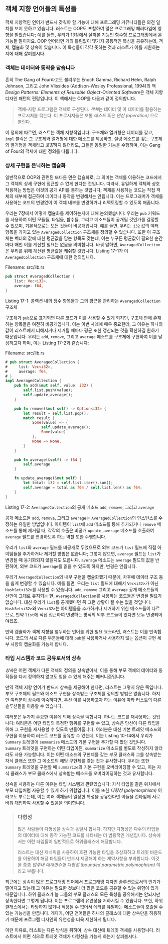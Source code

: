## 객체 지향 언어들의 특성들

객체 지향적인 언어가 반드시 갖춰야 할 기능에 대해 프로그래밍 커뮤니티들은
의견 일치를 보지 못하고 있습니다. 러스트는 OOP도 포함하여 많은
프로그래밍 패러다임에 영향을 받았습니다; 예를 들면, 우리가 13장에서
살펴본 기능인 함수형 프로그래밍에서 온 기능들 말이지요. OOP 언어라면
거의 틀림없이 몇가지 공통적인 특성을 공유하는데, 객체, 캡슐화 및 상속이
있습니다. 이 특성들이 각각 뜻하는 것과 러스트가 이를 지원하는지에
대해 살펴봅시다.

### 객체는 데이터와 동작을 담습니다

흔히 The Gang of Four라고도 불리우는 Enoch Gamma, Richard Helm, Ralph Johnson,
그리고 John Vlissides (Addison-Wesley Professional, 1994)의 책 *Design Patterns:
Elements of Reusable Object-Oriented Software*은 객체 지향 디자인 패턴의 편람입니다.
이 책에서는 OOP를 다음과 같이 정의합니다.

> 객체-지향 프로그램은 객체로 구성된다. *객체*는 데이터 및 이 데이터를
> 활용하는 프로시저를 묶는다. 이 프로시저들은 보통 *메소드* 혹은
> *연산 (operation)* 으로 불린다.

이 정의에 따르면, 러스트는 객체 지향적입니다: 구조체와 열거형은 데이터를 갖고,
`impl` 블럭은 그 구조체와 열거형에 대한 메소드를 제공하죠. 설령 메소드를 갖는
구조체와 열거형을 객체라고 *호칭*하지 않더라도, 그들은 동일한 기능을 수행하며,
이는 Gang of Four의 객체에 대한 정의를 따릅니다.

### 상세 구현을 은닉하는 캡슐화

일반적으로 OOP와 관련된 또다른 면은 캡슐화로, 그 의미는 객체를
이용하는 코드에서 그 객체의 상세 구현에 접근할 수 없게 한다는
것입니다. 따라서, 유일하게 객체와 상호작용하는 방법은 이것의
공개 API를 통하는 것입니다; 객체를 사용하는 코드는 직접 객체의
내부에 접근하여 데이터나 동작을 변경해서는 안됩니다. 이는 프로그래머가
객체를 사용하는 코드의 변경없이 이 객체 내부를 변경하거나 리팩토링할
수 있도록 해줍니다. 

우리는 7장에서 어떻게 캡슐화를 제어하는지에 대해 논의했습니다: 우리는 `pub`
키워드를 사용하여 어떤 모듈들, 타입들, 함수들, 그리고 메소드들이 공개될 것인가를
결정할 수 있으며, 기본적으로는 모든 것들이 비공개입니다. 예를 들면, 우리는 `i32`
값의 벡터 항목을 가지고 있는 `AveragedCollection` 구조체를 정의할 수
있습니다. 또한 이 구조체는 벡터의 값에 대한 평균값을 담는 항목도 갖는데,
이는 누구든 평균값이 필요한 순간마다 매번 이를 계산할 필요는 없음을 의미합니다.
바꿔 말하면, `AveragedCollection`은 우리를 위해 계산된 평균값을 캐쉬할
것입니다. Listing 17-1가 이 `AveragedCollection` 구조체에 대한
정의입니다.

<span class="filename">Filename: src/lib.rs</span>

```rust
pub struct AveragedCollection {
    list: Vec<i32>,
    average: f64,
}
```

<span class="caption">Listing 17-1: 콜렉션 내의 정수
항목들과 그의 평균을 관리하는 `AveragedCollection`
구조체</span>

구조체가 `pub`으로 표기되면 다른 코드가 이를 사용할 수 있게 되지만, 구조체 안에 존재하는
항목들은 여전히 비공개입니다. 이는 이번 사례에 매우 중요한데, 그 이유는 하나의 값이
리스트에서 더해지거나 제거될 때마다 평균 또한 갱신되는 것을 확신하길 원하기 때문입니다.
우리는 `add`, `remove`, 그리고 `average` 메소드를 구조체에 구현하여 이를 달성하고자
하며, 이는 Listing 17-2과 같습니다:

<span class="filename">Filename: src/lib.rs</span>

```rust
# pub struct AveragedCollection {
#     list: Vec<i32>,
#     average: f64,
# }
impl AveragedCollection {
    pub fn add(&mut self, value: i32) {
        self.list.push(value);
        self.update_average();
    }

    pub fn remove(&mut self) -> Option<i32> {
        let result = self.list.pop();
        match result {
            Some(value) => {
                self.update_average();
                Some(value)
            },
            None => None,
        }
    }

    pub fn average(&self) -> f64 {
        self.average
    }

    fn update_average(&mut self) {
        let total: i32 = self.list.iter().sum();
        self.average = total as f64 / self.list.len() as f64;
    }
}
```

<span class="caption">Listing 17-2: `AveragedCollection`의 공개 메소드 `add`,
`remove`, 그리고 `average`</span>

공개 메소드들 `add`, `remove`, 그리고 `average`는 `AveragedCollection`의
인스턴스를 수정하는 유일한 방법입니다. 아이템이 `list`에 `add` 메소드를 통해
추가되거나 `remove` 메소드를 통해 제거될 때, 각각의 호출은 비공개
`update_average` 메소드를 호출하여 `average` 필드를 변경하도록 하는
역할 또한 수행합니다.

우리가 `list`와 `average` 필드를 비공개로 두었으므로 외부 코드가
`list` 필드에 직접 아이템들을 추가하거나 제거할 방법은 없습니다;
그렇지 않으면, `average` 필드는 `list`가 변경될 때 동기화되지 않을지도
모릅니다. `average` 메소드는 `average` 필드의 값을 반환하여,
외부 코드가 `average`를 읽을 수 있도록 하지만, 변경은 안됩니다. 

우리가 `AveragedCollection`의 내부 구현을 캡슐화했기 때문에,
차후에 데이터 구조 등을 쉽게 변경할 수 있습니다. 예를 들면,
우리는 `list` 필드에 대해서 `Vec<i32>`가 아닌 `HashSet<i32>`를
사용할 수 있습니다. `add`, `remove` 그리고 `average` 공개 메소드들의
선언이 그대로 유지되는 한, `AveragedCollection`를 사용하는 코드들은
변경될 필요가 없습니다. 대신 우리가 `list`를 공개했다면 꼭 그런 상황이
될 수는 없을 것입니다: `HashSet<i32>`와 `Vec<i32>`는 아이템들을
추가하거나 제거하기 위한 메소드들이 다르므로, 만약 `list`에 직접 접근하여
변경하는 방식의 외부 코드들이 있다면 모두 변경되어야겠죠.

만약 캡슐화가 객체 지향을 염두하는 언어를 위한 필요 요소라면,
러스트는 이를 만족합니다. 코드의 서로 다른 부분들에 대해 `pub`을
사용하거나 사용하지 않는 옵션이 구현 세부 사항의 캡슐화를 가능케 합니다. 

### 타입 시스템과 코드 공유로서의 상속

*상속*은 어떤 객체가 다른 객체의 정의를 상속받아서, 이를 통해 부모
객체의 데이터와 동작들을 다시 정의하지 않고도 얻을 수 있게 해주는
메커니즘입니다.

만약 객체 지향 언어가 반드시 상속을 제공해야 한다면, 러스트는
그렇지 않은 쪽입니다. 부모 구조체의 필드와 메소드 구현을 상속받는
구조체를 정의할 방법은 없습니다. 하지만 여러분이 상속에 익숙하다면,
우선 이를 사용하고자 하는 이유에 따라 러스트의 다른 솔루션들을
이용할 수 있습니다.

여러분은 두가지 주요한 이유에 의해 상속을 택합니다. 하나는 코드를 재사용하는
것입니다: 여러분은 어떤 타입의 특정한 행위를 구현할 수 있고, 상속은 당신이
다른 타입을 위해 그 구현을 재사용할 수 있도록 만들어줍니다. 여러분은 대신
기본 트레잇 메소드의 구현을 이용하여 러스트 코드를 공유할 수 있는데, 이는
Listing 10-14에서 우리가 `Summary` 트레잇에 `summarize` 메소드의
기본 구현을 추가할 때 봤던 것입니다. `Summary` 트레잇을 구현하는 어떤
타입이든, `summarize` 메소드를 별도로 작성하지 않더라도 사용 가능합니다.
이는 어떤 메소드의 구현체를 갖는 부모 클래스와 그를 상속받는 자식 클래스
또한 그 메소드의 해당 구현체를 갖는 것과 유사합니다. 우리는 또한 `Summary`
트레잇을 구현할 때 `summarize`의 기본 구현을 오버라이딩할 수 있고,
이는 자식 클래스가 부모 클래스에서 상속받는 메소드를 오버라이딩하는 것과
유사합니다.

상속을 사용하는 다른 이유는 타입 시스템과 관련있습니다: 자식 타입을 같은
위치에서 부모 타입처럼 사용할 수 있게 하기 위함입니다. 이를 또한
*다형성 (polymorphism)* 이라고도 부르는데, 이는 여러 객체들이 일정한 특성을
공유한다면 이들을 런타임에 서로 바꿔 대입하여 사용할 수 있음을 의미합니다.

> ### 다형성
>
> 많은 사람들아 다형성을 상속과 동일시 합니다. 하지만 다형성은 다수의
> 타입들의 데이터에 대해 동작 가능한 코드를 나타내는 더 범용적인 개념입니다.
> 상속에서는 이런 타입들이 일반적으로 하위클래스에 해당합니다.
>
> 러스트는 대신 제네릭을 사용하여 호환 가능한 타입을 추상화하고 트레잇 바운드를
> 이용하여 해당 타입들이 반드시 제공해야 하는 제약사항을 부과합니다. 이것을 종종
> *범주내 매개변수형 다형성 (bounded parametric polymophism)* 이라고 부릅니다. 

최근에는 상속이 많은 프로그래밍 언어에서 프로그래밍 디자인
솔루션으로서의 인기가 떨어지고 있는데 그 이유는 필요한 것보다 더
많은 코드를 공유할 수 있는 위험이 있기 때문입니다. 하위 클래스가
늘 그들의 부모 클래스의 모든 특성을 공유해서는 안되지만 상속한다면
그렇게 됩니다. 이는 프로그램의 유연성을 저하시킬 수 있습니다. 또한,
하위 클래스에서는 타당하지 않거나 적용될 수 없어서 에러를 유발하는
메소드들이 호출될 수 있는 가능성을 만듭니다. 게다가, 어떤 언어들은
하나의 클래스에 대한 상속만을 허용하기 때문에 프로그램 디자인의
유연성을 더욱 제한하게 됩니다.

이런 이유로, 러스트는 다른 방식을 취하여, 상속 대신에 트레잇 객체를 사용합니다.
러스트에서 어떤 식으로 트레잇 객체가 다형성을 가능케 하는지 살펴봅시다.

